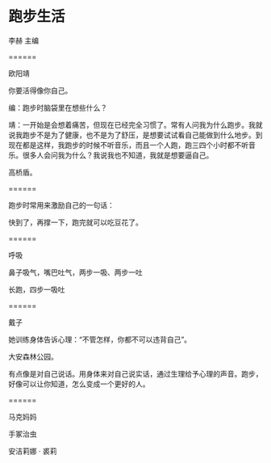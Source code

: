 # 跑步生活

李赫 主编

======

欧阳靖

你要活得像你自己。

编：跑步时脑袋里在想些什么？

靖：一开始是会想着痛苦，但现在已经完全习惯了。常有人问我为什么跑步。我就说我跑步不是为了健康，也不是为了舒压，是想要试试看自己能做到什么地步。到现在都是这样，我跑步的时候不听音乐，而且一个人跑，跑三四个小时都不听音乐。很多人会问我为什么？我说我也不知道，我就是想要逼自己。

高桥盾。

======

跑步时常用来激励自己的一句话：

快到了，再撑一下，跑完就可以吃豆花了。

======

呼吸

鼻子吸气，嘴巴吐气，两步一吸、两步一吐

长跑，四步一吸吐

======

戴子

她训练身体告诉心理：“不管怎样，你都不可以违背自己”。

大安森林公园。

有点像是对自己说话。用身体来对自己说实话，通过生理给予心理的声音。跑步，好像可以让你知道，怎么变成一个更好的人。

======

马克妈妈

手冢治虫

安洁莉娜 · 裘莉
